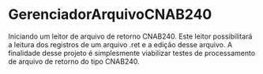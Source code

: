 # GerenciadorArquivoCNAB240
Iniciando um leitor de arquivo de retorno CNAB240.
Este leitor possibilitará a leitura dos registros de um arquivo .ret e a edição desse arquivo.
A finalidade desse projeto é simplesmente viabilizar testes de processamento de arquivo de retorno do tipo CNAB240.
